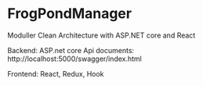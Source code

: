 # FrogPondManager

Moduller Clean Architecture with ASP.NET core and React

Backend:
ASP.net core
Api documents: http://localhost:5000/swagger/index.html

Frontend:
React, Redux, Hook
